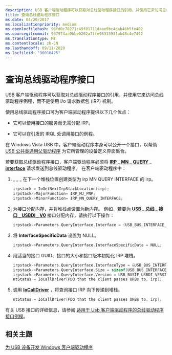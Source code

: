 ```yaml
---
description: USB 客户端驱动程序可以获取对总线驱动程序接口的引用，并使用它来访问总线驱动程序例程，而不是使用 i/o 请求数据包 (IRP) 机制。
title: 查询总线驱动程序接口
ms.date: 04/20/2017
ms.localizationpriority: medium
ms.openlocfilehash: 96fd0c78271c49f81711daae9bc4dab46b5fe402
ms.sourcegitcommit: 937974aa9bbe0262a7ffe9631593fab48c4e7492
ms.translationtype: MT
ms.contentlocale: zh-CN
ms.lasthandoff: 09/11/2020
ms.locfileid: "90010425"
---
```

# <a name="querying-for-bus-driver-interfaces"></a>查询总线驱动程序接口


USB 客户端驱动程序可以获取对总线驱动程序接口的引用，并使用它来访问总线驱动程序例程，而不是使用 i/o 请求数据包 (IRP) 机制。




使用总线驱动程序接口可为客户端驱动程序提供以下几个优点：

-   它可以使用接口的服务而无需分配 IRP。

-   它可以在引发的 IRQL 处调用接口的例程。

在 Windows Vista USB 中，客户端驱动程序本身可以公开一个接口，以帮助 [USB 公共类通用父驱动程序](usb-common-class-generic-parent-driver.md) 为它所管理的设备定义界面集合。

若要获取总线驱动程序接口，客户端驱动程序必须将 [**IRP \_ MN \_ QUERY \_ interface**](../kernel/irp-mn-query-interface.md) 请求发送到总线驱动程序。 在客户端驱动程序中：

1.  \_ \_ \_ 在下一个堆栈位置创建类型为 irp MN QUERY INTERFACE 的 irp。
    ```cpp
    irpstack = IoGetNextIrpStackLocation(irp);
    irpstack->MajorFunction= IRP_MJ_PNP;
    irpstack->MinorFunction= IRP_MN_QUERY_INTERFACE;
    ```

2.  为接口分配内存，并将堆栈点设置为新内存。 例如，若要为 [**USB \_ 总线 \_ 接口 \_ USBDI \_ V0**](/windows-hardware/drivers/ddi/usbbusif/ns-usbbusif-_usb_bus_interface_usbdi_v0) 接口分配内存，请执行以下操作：
    ```cpp
    irpstack->Parameters.QueryInterface.Interface = (USB_BUS_INTERFACE_USBDI_V0) newly allocated interface buffer;
    ```

3.  将 **InterfaceSpecificData** 设置为 NULL。
    ```cpp
    irpstack->Parameters.QueryInterface.InterfaceSpecificData = NULL;
    ```

4.  用适当的接口 GUID、接口的大小和接口版本初始化 IRP 堆栈。
    ```cpp
    irpstack->Parameters.QueryInterface.InterfaceType = &USB_BUS_INTERFACE_USBDI_GUID;
    irpstack->Parameters.QueryInterface.Size = sizeof(USB_BUS_INTERFACE_USBDI_V0);
    irpstack->Parameters.QueryInterface.Version = USB_BUSIF_USBDI_VERSION_0;
    ntStatus = IoCallDriver(PDO that the client passes URBs to, irp);
    ```

5.  调用 [**IoCallDriver**](/windows-hardware/drivers/ddi/wdm/nf-wdm-iocalldriver) ，将查询接口 IRP 向下传递到堆栈。
    ```cpp
    ntStatus = IoCallDriver(PDO that the client passes URBs to, irp);
    ```

有关 USB 接口的详细信息，请参阅 [适用于 Usb 客户端驱动程序的总线驱动程序接口例程](/windows-hardware/drivers/ddi/_usbref/#usbdi)。

## <a name="related-topics"></a>相关主题
[为 USB 设备开发 Windows 客户端驱动程序](usb-driver-development-guide.md)